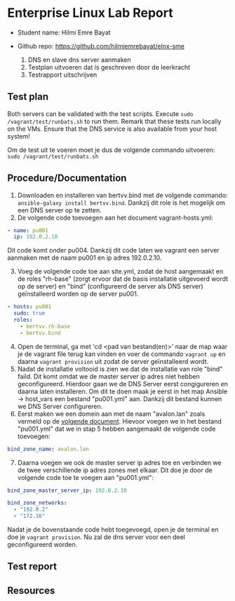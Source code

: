 # Enterprise Linux Lab Report

- Student name: Hilmi Emre Bayat
- Github repo: https://github.com/hilmiemrebayat/elnx-sme

  1. DNS en slave dns server aanmaken
  2. Testplan uitvoeren dat is geschreven door de leerkracht
  3. Testrapport uitschrijven

## Test plan
Both servers can be validated with the test scripts. Execute `sudo /vagrant/test/runbats.sh` to run them. Remark that these tests run locally on the VMs. Ensure that the DNS service is also available from your host system!

Om de test uit te voeren moet je dus de volgende commando uitvoeren: `sudo /vagrant/test/runbats.sh`

## Procedure/Documentation
1. Downloaden en installeren van bertvv.bind met de volgende commando: `ansible-galaxy install bertvv.bind`. Dankzij dit role is het mogelijk om een DNS server op te zetten.
2. De volgende code toevoegen aan het document vagrant-hosts.yml: 
```Yaml
- name: pu001
  ip: 192.0.2.10
```
   Dit code komt onder pu004. Dankzij dit code laten we vagrant een server aanmaken met de naam pu001 en ip adres 192.0.2.10.
   
3. Voeg de volgende code toe aan site.yml, zodat de host aangemaakt en de roles "rh-base" (zorgt ervoor dat de basis installatie uitgevoerd wordt op de server) en "bind" (configureerd de server als DNS server) geïnstalleerd worden op de server pu001.
```Yaml
- hosts: pu001
  sudo: true
  roles:
    - bertvv.rh-base
    - bertvv.bind
```
4. Open de terminal, ga met 'cd <pad van bestand(en)>' naar de map waar je de vagrant file terug kan vinden en voer de commando `vagrant up` en daarna `vagrant provision` uit zodat de server geïnstalleerd wordt.
5. Nadat de installatie voltooid is zien we dat de installatie van role "bind" faild. Dit komt omdat we de master server ip adres niet hebben geconfigureerd. Hierdoor gaan we de DNS Server eerst congigureren en daarna laten installeren. Om dit te doen maak je eerst in het map Ansible -> host_vars een bestand "pu001.yml" aan. Dankzij dit bestand kunnen we DNS Server configureren.
6. Eerst maken we een domein aan met de naam "avalon.lan" zoals vermeld op de [volgende document](https://github.com/hilmiemrebayat/elnx-sme/blob/master/doc/02-dns.md). Hievoor voegen we in het bestand "pu001.yml" dat we in stap 5 hebben aangemaakt de volgende code toevoegen:
```Yaml
bind_zone_name: avalon.lan
```
7. Daarna voegen we ook de master server ip adres toe en verbinden we de twee verschillende ip adres zones met elkaar. Dit doe je door de volgende code toe te voegen aan "pu001.yml":
```Yaml
bind_zone_master_server_ip: 192.0.2.10

bind_zone_networks:
  - "192.0.2"
  - "172.16"

```
  Nadat je de bovenstaande code hebt toegevoegd, open je de terminal en doe je `vagrant provision`. Nu zal de dns server voor een deel geconfigureerd worden.

## Test report

## Resources
